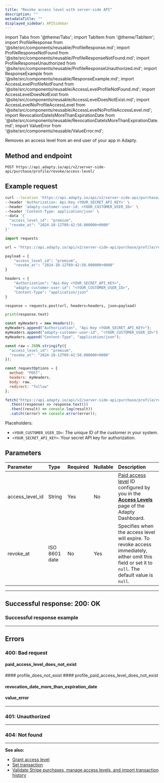 ```yaml
---
title: "Revoke access level with server-side API"
description: ""
metadataTitle: ""
displayed_sidebar: APISidebar
---
```




import Tabs from '@theme/Tabs'; 
import TabItem from '@theme/TabItem'; 
import ProfileResponse from '@site/src/components/reusable/ProfileResponse.md';
import ProfileResponseNotFound from '@site/src/components/reusable/ProfileResponseNotFound.md';
import ProfileResponseUnauthorized from '@site/src/components/reusable/ProfileResponseUnauthorized.md';
import ResponseExample from '@site/src/components/reusable/ResponseExample.md';
import AccessLevelProfileNotFound from '@site/src/components/reusable/AccessLevelProfileNotFound.md';
import AccessLevelDoesNotExist from '@site/src/components/reusable/AccessLevelDoesNotExist.md';
import AccessLevelNoProfileAccessLevel from '@site/src/components/reusable/AccessLevelNoProfileAccessLevel.md';
import RevocationDateIsMoreThanExpirationDate from '@site/src/components/reusable/RevocationDateIsMoreThanExpirationDate.md';
import ValueError from '@site/src/components/reusable/ValueError.md';

Removes an access level from an end user of your app in Adapty.

## Method and endpoint

```http
POST https://api.adapty.io/api/v2/server-side-api/purchase/profile/revoke/access-level/
```

## Example request

<Tabs groupId="api-lang" queryString>  
<TabItem value="curl" label="cURL" default>  

```bash showLineNumbers
curl --location 'https://api.adapty.io/api/v2/server-side-api/purchase/profile/revoke/access-level/' \
--header 'Authorization: Api-Key <YOUR_SECRET_API_KEY>' \
--header 'adapty-customer-user-id: <YOUR_CUSTOMER_USER_ID>' \
--header 'Content-Type: application/json' \
--data '{
  "access_level_id": "premium",
  "revoke_at": "2024-10-12T09:42:50.000000+0000"
}'
```

</TabItem>  
<TabItem value="python" label="Python" default>  

```python showLineNumbers
import requests

url = "https://api.adapty.io/api/v2/server-side-api/purchase/profile/revoke/access-level/"

payload = {
    "access_level_id": "premium",
    "revoke_at": "2024-10-12T09:42:50.000000+0000"
}

headers = {
    "Authorization": "Api-Key <YOUR_SECRET_API_KEY>",
    "adapty-customer-user-id": "<YOUR_CUSTOMER_USER_ID>",
    "Content-Type": "application/json"
}

response = requests.post(url, headers=headers, json=payload)

print(response.text)
```

</TabItem>  
<TabItem value="js" label="JavaScript" default>  

```javascript showLineNumbers
const myHeaders = new Headers();
myHeaders.append("Authorization", "Api-Key <YOUR_SECRET_API_KEY>");
myHeaders.append("adapty-customer-user-id", "<YOUR_CUSTOMER_USER_ID>");
myHeaders.append("Content-Type", "application/json");

const raw = JSON.stringify({
  "access_level_id": "premium",
  "revoke_at": "2024-10-12T09:42:50.000000+0000"
});

const requestOptions = {
  method: "POST",
  headers: myHeaders,
  body: raw,
  redirect: "follow"
};

fetch("https://api.adapty.io/api/v2/server-side-api/purchase/profile/revoke/access-level/", requestOptions)
  .then((response) => response.text())
  .then((result) => console.log(result))
  .catch((error) => console.error(error));
```

</TabItem>  
</Tabs>

Placeholders: 

- `<YOUR_CUSTOMER_USER_ID>`: The unique ID of the customer in your system.
- `<YOUR_SECRET_API_KEY>`: Your secret API key for authorization.

## Parameters

| Parameter       | Type          | Required | Nullable | Description                                                  |
| :-------------- | :------------ | -------- | -------- | :----------------------------------------------------------- |
| access_level_id | String        | Yes      | No       | [Paid access level](access-level) ID configured by you in the [**Access Levels**](https://app.adapty.io/access-levels) page of the Adapty Dashboard. |
| revoke_at       | ISO 8601 date | No       | Yes      | Specifies when the access level will expire. To revoke access immediately, either omit this field or set it to `null`. The default value is `null`. |

---

## Successful response: 200: OK

<ProfileResponse />

### Successful response example

<ResponseExample />  

---

## Errors

### 400: Bad request

#### paid_access_level_does_not_exist
<AccessLevelDoesNotExist />
#### profile_does_not_exist
<AccessLevelProfileNotFound />  
#### profile_paid_access_level_does_not_exist
<AccessLevelNoProfileAccessLevel />

#### revocation_date_more_than_expiration_date

<RevocationDateIsMoreThanExpirationDate />

#### value_error

<ValueError />

---

### 401: Unauthorized

<ProfileResponseUnauthorized />  

---

### 404: Not found

<ProfileResponseNotFound />  



---

**See also:**

- [Grant access level](ss-grant-access-level)
- [Set transaction](ss-set-transaction)
- [Validate Stripe purchases, manage access levels, and import transaction history](ss-purchase-in-stripe)
